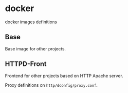 # docker
docker images definitions

## Base

Base image for other projects.

## HTTPD-Front

Frontend for other projects based on HTTP Apache server.

Proxy definitions on `http/dconfig/proxy.conf`.

